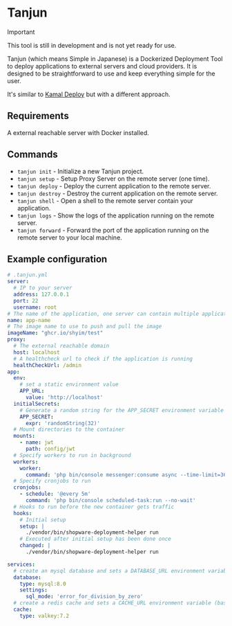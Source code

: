 # Tanjun

> [!IMPORTANT]
> This tool is still in development and is not yet ready for use.

Tanjun (which means Simple in Japanese)
is a Dockerized Deployment Tool to deploy applications to external servers and cloud providers. 
It is designed to be straightforward to use and keep everything simple for the user.

It's similar to [Kamal Deploy](https://kamal-deploy.org/) but with a different approach.

## Requirements

A external reachable server with Docker installed.

## Commands

- `tanjun init` - Initialize a new Tanjun project.
- `tanjun setup` - Setup Proxy Server on the remote server (one time).
- `tanjun deploy` - Deploy the current application to the remote server.
- `tanjun destroy` - Destroy the current application on the remote server.
- `tanjun shell` - Open a shell to the remote server contain your application.
- `tanjun logs` - Show the logs of the application running on the remote server.
- `tanjun forward` - Forward the port of the application running on the remote server to your local machine.

## Example configuration

```yaml
# .tanjun.yml
server:
  # IP to your server
  address: 127.0.0.1
  port: 22
  username: root
# The name of the application, one server can contain multiple applications
name: app-name
# The image name to use to push and pull the image
imageName: "ghcr.io/shyim/test"
proxy:
  # The external reachable domain
  host: localhost
  # A healthcheck url to check if the application is running
  healthCheckUrl: /admin
app:
  env:
    # set a static environment value
    APP_URL:
      value: 'http://localhost'
  initialSecrets:
    # Generate a random string for the APP_SECRET environment variable and store it to keep it the same
    APP_SECRET:
      expr: 'randomString(32)'
  # Mount directories to the container
  mounts:
    - name: jwt
      path: config/jwt
  # Specify workers to run in background
  workers:
    worker:
      command: 'php bin/console messenger:consume async --time-limit=3600'
  # Specify cronjobs to run
  cronjobs:
    - schedule: '@every 5m'
      command: 'php bin/console scheduled-task:run --no-wait'
  # Hooks to run before the new container gets traffic
  hooks:
    # Initial setup
    setup: |
      ./vendor/bin/shopware-deployment-helper run
    # Executed after initial setup has been done once
    changed: |
      ./vendor/bin/shopware-deployment-helper run

services:
  # create an mysql database and sets a DATABASE_URL environment variable (based on key name)
  database:
    type: mysql:8.0
    settings:
      sql_mode: 'error_for_division_by_zero'
  # create a redis cache and sets a CACHE_URL environment variable (based on key name)
  cache:
    type: valkey:7.2
```